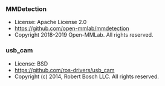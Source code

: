 ### MMDetection
- License: Apache License 2.0
- https://github.com/open-mmlab/mmdetection
- Copyright 2018-2019 Open-MMLab. All rights reserved.

### usb_cam
- License: BSD
- https://github.com/ros-drivers/usb_cam
- Copyright (c) 2014, Robert Bosch LLC. All rights reserved.